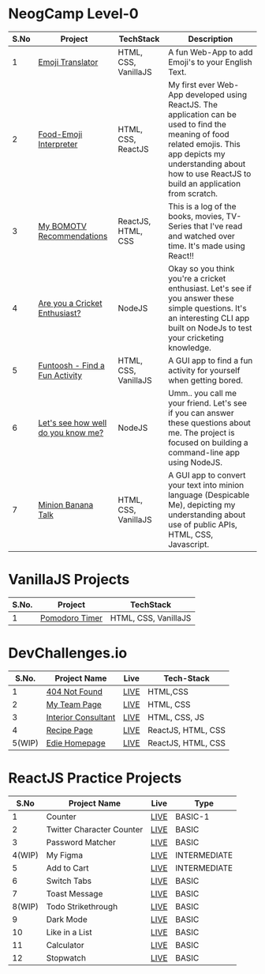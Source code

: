 # NeogCamp Level-0
S.No | Project | TechStack | Description
--- | --- | --- | ---  
1 | [Emoji Translator](https://codepen.io/shiv-1998/full/yLaedXd) | HTML, CSS, VanillaJS | A fun Web-App to add Emoji's to your English Text.
2 | [Food-Emoji Interpreter](https://xzy5m.csb.app/) | HTML, CSS, ReactJS | My first ever Web-App developed using ReactJS. The application can be used to find the meaning of food related emojis. This app depicts my understanding about how to use ReactJS to build an application from scratch.
3 | [My BOMOTV Recommendations](https://0sclt.csb.app/) | ReactJS, HTML, CSS | This is a log of the books, movies, TV-Series that I've read and watched over time. It's made using React!!
4 | [Are you a Cricket Enthusiast?](https://repl.it/@shivaansh98/neog-Mark2?embed=1&output=1#index.js) | NodeJS | Okay so you think you're a cricket enthusiast. Let's see if you answer these simple questions. It's an interesting CLI app built on NodeJs to test your cricketing knowledge.
5 | [Funtoosh - Find a Fun Activity](https://codepen.io/shiv-1998/full/GRjgXVv) | HTML, CSS, VanillaJS | A GUI app to find a fun activity for yourself when getting bored.
6 | [Let's see how well do you know me?](https://repl.it/@shivaansh98/neog-Mark1?embed=1&output=1#index.js) | NodeJS | Umm.. you call me your friend. Let's see if you can answer these questions about me. The project is focused on building a command-line app using NodeJS.
7 | [Minion Banana Talk](https://codepen.io/shiv-1998/full/NWRPXLY) | HTML, CSS, VanillaJS | A GUI app to convert your text into minion language (Despicable Me), depicting my understanding about use of public APIs, HTML, CSS, Javascript.

# VanillaJS Projects
S.No. | Project | TechStack
--- | --- | ---
1 | [Pomodoro Timer](https://shivaansh-agarwal.github.io/WebApps/Pomodoro_Clone/) | HTML, CSS, VanillaJS

# DevChallenges.io
S.No. | Project Name | Live | Tech-Stack
--- | --- | --- | ---   
1 | [404 Not Found](https://github.com/Shivaansh-Agarwal/404-not-found) | [LIVE](https://shivaansh-agarwal.github.io/404-not-found/) | HTML,CSS
2 | [My Team Page](https://github.com/Shivaansh-Agarwal/my-team-page) | [LIVE](https://shivaansh-agarwal.github.io/my-team-page/) | HTML, CSS
3 | [Interior Consultant](https://github.com/Shivaansh-Agarwal/interior-consultant) | [LIVE](https://shivaansh-agarwal.github.io/interior-consultant/) | HTML, CSS, JS
4 | [Recipe Page](https://github.com/Shivaansh-Agarwal/recipe-page) | [LIVE](https://recipe-page-shivaansh.netlify.app/) | ReactJS, HTML, CSS
5(WIP) | [Edie Homepage](https://github.com/Shivaansh-Agarwal/edie-homepage) | [LIVE](https://edie-homepage-shivaansh.netlify.app/) | ReactJS, HTML, CSS

# ReactJS Practice Projects
S.No | Project Name | Live | Type
--- | --- | --- | ---
1 | Counter | [LIVE](https://3t7ig.csb.app/) | BASIC-1
2 | Twitter Character Counter | [LIVE](https://mocq6.csb.app/) | BASIC
3 | Password Matcher | [LIVE](https://gi4p2.csb.app/) | BASIC
4(WIP) | My Figma | [LIVE](https://nj2oz.csb.app/) | INTERMEDIATE
5 | Add to Cart | [LIVE](https://q22yu.csb.app/) | INTERMEDIATE
6 | Switch Tabs | [LIVE](https://zotoz.csb.app/) | BASIC
7 | Toast Message | [LIVE](https://qwfbf.csb.app/) | BASIC
8(WIP) | Todo Strikethrough | [LIVE](https://t5t7z.csb.app/) | BASIC
9 | Dark Mode | [LIVE](https://ltvd1.csb.app/) | BASIC
10 | Like in a List | [LIVE](https://bd66c.csb.app/) | BASIC
11 | Calculator | [LIVE](https://hxdn3.csb.app/) | BASIC
12 | Stopwatch | [LIVE](https://bqd8i.csb.app/) | BASIC
